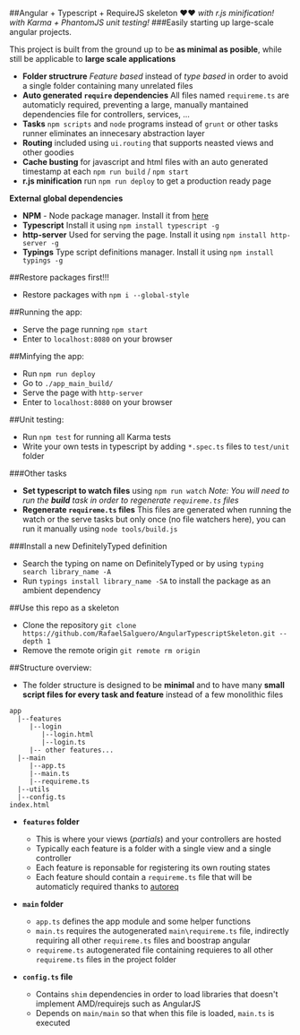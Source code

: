 
##Angular + Typescript + RequireJS skeleton ❤❤
*with r.js minification!*
*with Karma + PhantomJS unit testing!*
###Easily starting up large-scale angular projects.

This project is built from the ground up to be 
**as minimal as posible**, while still be applicable to **large scale applications**

- **Folder structrure** *Feature based* instead of *type based* in order to avoid a single folder containing many unrelated files
- **Auto generated `require` dependencies** All files named `requireme.ts` are automaticly required, preventing a large, manually mantained dependencies file for controllers, services, ...
- **Tasks** `npm scripts` and `node` programs instead of `grunt` or other tasks runner eliminates an innecesary abstraction layer
- **Routing** included using `ui.routing` that supports neasted views and other goodies
- **Cache busting** for javascript and html files with an auto generated timestamp at each `npm run build` / `npm start`
- **r.js minification** run `npm run deploy` to get a production ready page


**External global dependencies**

- **NPM** - Node package manager. Install it from [here](https://nodejs.org)
- **Typescript** Install it using `npm install typescript -g`
- **http-server** Used for serving the page. Install it using `npm install http-server -g`
- **Typings** Type script definitions manager. Install it using `npm install typings -g`

##Restore packages first!!!
- Restore packages with `npm i --global-style`

##Running the app:
- Serve the page running `npm start` 
- Enter to `localhost:8080` on your browser

##Minfying the app:
- Run `npm run deploy`
- Go to `./app_main_build/` 
- Serve the page with `http-server`
- Enter to `localhost:8080` on your browser  

##Unit testing:
 - Run `npm test` for running all Karma tests
 - Write your own tests in typescript by adding `*.spec.ts` files to `test/unit` folder

###Other tasks
- **Set typescript to watch files** using `npm run watch` *Note: You will need to run the **build** task in order to regenerate `requireme.ts` files*
- **Regenerate `requireme.ts` files** This files are generated when running the watch or the serve tasks but only once (no file watchers here), you can run it manually using `node tools/build.js` 

###Install a new DefinitelyTyped definition
- Search the typing on name on DefinitelyTyped or by using `typing search library_name -A`
- Run `typings install library_name -SA` to install the package as an ambient dependency

##Use this repo as a skeleton
- Clone the repository `git clone https://github.com/RafaelSalguero/AngularTypescriptSkeleton.git --depth 1`
- Remove the remote origin `git remote rm origin`


##Structure overview:
- The folder structure is designed to be **minimal** and to have many **small 
script files for every task and feature** instead of a few monolithic files
```
app
  |--features
     |--login
        |--login.html
        |--login.ts
     |-- other features...
  |--main
     |--app.ts
     |--main.ts
     |--requireme.ts
  |--utils
  |--config.ts
index.html
```

- **`features` folder**
    - This is where your views (*partials*) and your controllers are hosted
    - Typically each feature is a folder with a single view and a single controller
    - Each feature is reponsable for registering its own routing states
    - Each feature should contain a `requireme.ts` file that will be automaticly required thanks to [autoreq](https://github.com/RafaelSalguero/AutoRequire)

- **`main` folder**
    - `app.ts` defines the app module and some helper functions
    - `main.ts` requires the autogenerated `main\requireme.ts` file, indirectly requiring all other `requireme.ts` files and boostrap angular
    - `requireme.ts` autogenerated file containing requieres to all other `requireme.ts` files in the project folder
- **`config.ts` file**
    - Contains `shim` dependencies in order to load libraries that doesn't implement AMD/requirejs such as AngularJS
    - Depends on `main/main` so that when this file is loaded, `main.ts` is executed 
